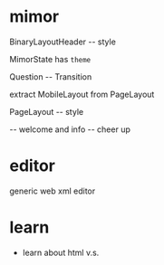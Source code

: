 # mimor

BinaryLayoutHeader -- style

MimorState has `theme`

Question -- Transition

extract MobileLayout from PageLayout

PageLayout -- style

<cover> -- welcome and info
<ending> -- cheer up

# editor

generic web xml editor

# learn

- learn about html <span> v.s. <div>
